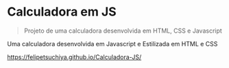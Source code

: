 # Calculadora em JS
> Projeto de uma calculadora desenvolvida em HTML, CSS e Javascript

Uma calculadora desenvolvida em Javascript e Estilizada em HTML e CSS

https://felipetsuchiya.github.io/Calculadora-JS/
